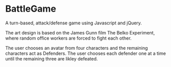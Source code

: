 # BattleGame

A turn-based, attack/defense game using Javascript and jQuery.

The art design is based on the James Gunn film The Belko Experiment, where random office workers are forced to fight each other.

The user chooses an avatar from four characters and the remaining characters act as Defenders. The user chooses each defender one at a time until the remaining three are likley defeated.

